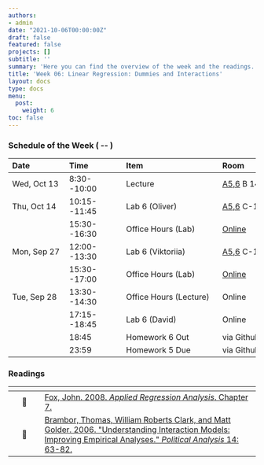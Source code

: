 ```yaml
---
authors:
- admin
date: "2021-10-06T00:00:00Z"
draft: false
featured: false
projects: []
subtitle: ''
summary: 'Here you can find the overview of the week and the readings. This week is all about categorical variables and heterogeneous effects. '
title: 'Week 06: Linear Regression: Dummies and Interactions'
layout: docs
type: docs
menu:
  post:
    weight: 6
toc: false
---
```



### Schedule of the Week ( -- )


| <div style="width:100px;text-align:left">Date</div> | <div style="width:100px;text-align:left">Time</div> | <div style="width:180px;text-align:left">Item</div> | <div style="width:100px;text-align:left">Room</div> |<div style="width:100px;text-align:center">Material</div> |
|:------------|:-------------|:-------------------|:------------|:----:|
| Wed, Oct 13  | 8:30--10:00   | Lecture                         | [A5,6](https://goo.gl/maps/Mhkizwo4vd1vqvUH6) B 144  | [<i class="far fa-file-pdf fa-lg"></i>](QM_lecture06_handout.pdf)  |
| Thu, Oct 14  | 10:15--11:45 | Lab 6 (Oliver)                  | [A5,6](https://goo.gl/maps/Mhkizwo4vd1vqvUH6) C-108 |    [<i class="fab fa-github fa-lg"></i>](https://github.com/uni-mannheim-qm-2021/week06_ols_dummy_interaction)         |
|             | 15:30--16:30 | Office Hours (Lab)           | [Online](https://uni-mannheim.zoom.us/j/62493789522?pwd=M0EwaWg4Mm5xbWtTRHVLOUdteXFjdz09) |  
| Mon, Sep 27 | 12:00--13:30 | Lab 6 (Viktoriia)           | [A5,6](https://goo.gl/maps/Mhkizwo4vd1vqvUH6) C-108 |        [<i class="fab fa-github fa-lg"></i>](https://github.com/uni-mannheim-qm-2021/week06_ols_dummy_interaction)        |
|             | 15:30--17:00 | Office Hours (Lab)           | [Online](https://uni-mannheim.zoom.us/j/62493789522?pwd=M0EwaWg4Mm5xbWtTRHVLOUdteXFjdz09) |  
| Tue, Sep 28  | 13:30--14:30 | Office Hours (Lecture)                  | Online |             |
|  | 17:15--18:45 | Lab 6 (David)                  | Online |       [<i class="fab fa-github fa-lg"></i>](https://github.com/uni-mannheim-qm-2021/week06_ols_dummy_interaction)        |
|   | 18:45 | Homework 6 Out                 | via Github |             |
|   | 23:59 | Homework 5 Due                 | via Github |         [<i class="fab fa-github fa-lg"></i>](https://github.com/uni-mannheim-qm-2021?q=hw05)  |



### Readings

| <div style="width:50px"></div>  | <div style="width:420px"></div>  |  <div style="width:200px"></div> |
|:---:|:---|:---:|
| :open_book: | [Fox, John. 2008. *Applied Regression Analysis*. Chapter 7.](https://ilias.uni-mannheim.de/goto.php?target=file_1172094_download&client_id=ILIAS) | **Required** |
| :page_facing_up: | [Brambor, Thomas, William Roberts Clark, and Matt Golder. 2006. "Understanding Interaction Models: Improving Empirical Analyses." *Political Analysis* 14: 63-82.](https://ilias.uni-mannheim.de/goto.php?target=file_1172093_download&client_id=ILIAS) | **Required** |



